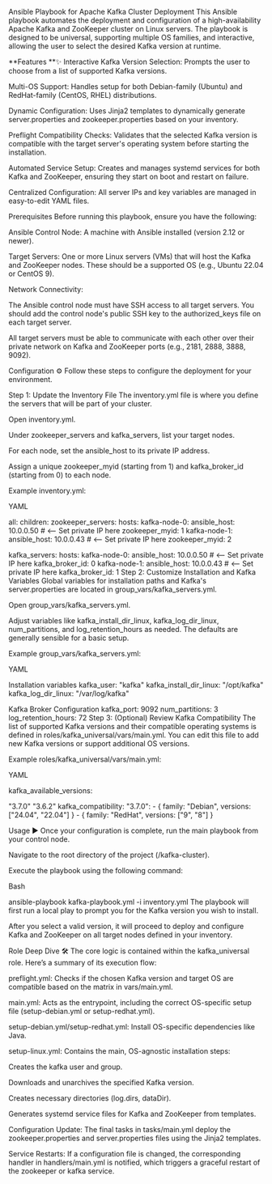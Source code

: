 Ansible Playbook for Apache Kafka Cluster Deployment This Ansible playbook automates the deployment and configuration of a high-availability Apache Kafka and ZooKeeper cluster on Linux servers. The playbook is designed to be universal, supporting multiple OS families, and interactive, allowing the user to select the desired Kafka version at runtime.

**Features **✨ Interactive Kafka Version Selection: Prompts the user to choose from a list of supported Kafka versions.

Multi-OS Support: Handles setup for both Debian-family (Ubuntu) and RedHat-family (CentOS, RHEL) distributions.

Dynamic Configuration: Uses Jinja2 templates to dynamically generate server.properties and zookeeper.properties based on your inventory.

Preflight Compatibility Checks: Validates that the selected Kafka version is compatible with the target server's operating system before starting the installation.

Automated Service Setup: Creates and manages systemd services for both Kafka and ZooKeeper, ensuring they start on boot and restart on failure.

Centralized Configuration: All server IPs and key variables are managed in easy-to-edit YAML files.

Prerequisites Before running this playbook, ensure you have the following:

Ansible Control Node: A machine with Ansible installed (version 2.12 or newer).

Target Servers: One or more Linux servers (VMs) that will host the Kafka and ZooKeeper nodes. These should be a supported OS (e.g., Ubuntu 22.04 or CentOS 9).

Network Connectivity:

The Ansible control node must have SSH access to all target servers. You should add the control node's public SSH key to the authorized_keys file on each target server.

All target servers must be able to communicate with each other over their private network on Kafka and ZooKeeper ports (e.g., 2181, 2888, 3888, 9092).

Configuration ⚙️ Follow these steps to configure the deployment for your environment.

Step 1: Update the Inventory File The inventory.yml file is where you define the servers that will be part of your cluster.

Open inventory.yml.

Under zookeeper_servers and kafka_servers, list your target nodes.

For each node, set the ansible_host to its private IP address.

Assign a unique zookeeper_myid (starting from 1) and kafka_broker_id (starting from 0) to each node.

Example inventory.yml:

YAML

all: children: zookeeper_servers: hosts: kafka-node-0: ansible_host: 10.0.0.50 # <-- Set private IP here zookeeper_myid: 1 kafka-node-1: ansible_host: 10.0.0.43 # <-- Set private IP here zookeeper_myid: 2

kafka_servers:
  hosts:
    kafka-node-0:
      ansible_host: 10.0.0.50 # <-- Set private IP here
      kafka_broker_id: 0
    kafka-node-1:
      ansible_host: 10.0.0.43 # <-- Set private IP here
      kafka_broker_id: 1
Step 2: Customize Installation and Kafka Variables Global variables for installation paths and Kafka's server.properties are located in group_vars/kafka_servers.yml.

Open group_vars/kafka_servers.yml.

Adjust variables like kafka_install_dir_linux, kafka_log_dir_linux, num_partitions, and log_retention_hours as needed. The defaults are generally sensible for a basic setup.

Example group_vars/kafka_servers.yml:

YAML

Installation variables
kafka_user: "kafka" kafka_install_dir_linux: "/opt/kafka" kafka_log_dir_linux: "/var/log/kafka"

Kafka Broker Configuration
kafka_port: 9092 num_partitions: 3 log_retention_hours: 72 Step 3: (Optional) Review Kafka Compatibility The list of supported Kafka versions and their compatible operating systems is defined in roles/kafka_universal/vars/main.yml. You can edit this file to add new Kafka versions or support additional OS versions.

Example roles/kafka_universal/vars/main.yml:

YAML

kafka_available_versions:

"3.7.0"
"3.6.2"
kafka_compatibility: "3.7.0": - { family: "Debian", versions: ["24.04", "22.04"] } - { family: "RedHat", versions: ["9", "8"] }

Usage ▶️ Once your configuration is complete, run the main playbook from your control node.

Navigate to the root directory of the project (/kafka-cluster).

Execute the playbook using the following command:

Bash

ansible-playbook kafka-playbook.yml -i inventory.yml The playbook will first run a local play to prompt you for the Kafka version you wish to install.

After you select a valid version, it will proceed to deploy and configure Kafka and ZooKeeper on all target nodes defined in your inventory.

Role Deep Dive 🛠️ The core logic is contained within the kafka_universal role. Here’s a summary of its execution flow:

preflight.yml: Checks if the chosen Kafka version and target OS are compatible based on the matrix in vars/main.yml.

main.yml: Acts as the entrypoint, including the correct OS-specific setup file (setup-debian.yml or setup-redhat.yml).

setup-debian.yml/setup-redhat.yml: Install OS-specific dependencies like Java.

setup-linux.yml: Contains the main, OS-agnostic installation steps:

Creates the kafka user and group.

Downloads and unarchives the specified Kafka version.

Creates necessary directories (log.dirs, dataDir).

Generates systemd service files for Kafka and ZooKeeper from templates.

Configuration Update: The final tasks in tasks/main.yml deploy the zookeeper.properties and server.properties files using the Jinja2 templates.

Service Restarts: If a configuration file is changed, the corresponding handler in handlers/main.yml is notified, which triggers a graceful restart of the zookeeper or kafka service.